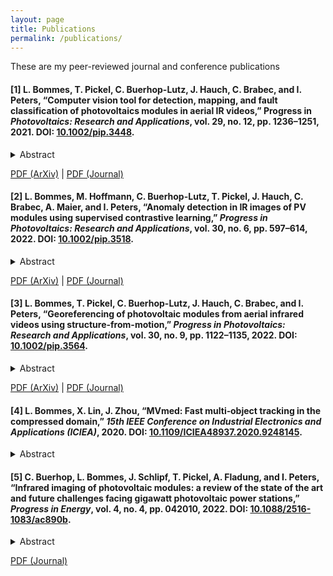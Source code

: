 ```yaml
---
layout: page
title: Publications
permalink: /publications/
---
```


These are my peer-reviewed journal and conference publications

<h4 id="publication-1">[1] L. Bommes, T. Pickel, C. Buerhop-Lutz, J. Hauch, C. Brabec, and I. Peters, “Computer vision tool for detection, mapping, and fault classification of photovoltaics modules in aerial IR videos,” Progress in <em>Photovoltaics: Research and Applications</em>, vol. 29, no. 12, pp. 1236–1251, 2021. DOI: <a href="https://doi.org/10.1002/pip.3448">10.1002/pip.3448</a>.</h4>

<details style="margin-bottom: 10px;">
  <summary>Abstract</summary>
Increasing deployment of photovoltaics (PV) plants demands for cheap and fast inspection. A viable tool for this task is thermographic imaging by unmanned aerial vehicles (UAV). In this work, we develop a computer vision tool for the semi-automatic extraction of PV modules from thermographic UAV videos. We use it to curate a dataset containing 4.3 million IR images of 107842 PV modules from thermographic videos of seven different PV plants. To demonstrate its use for automated PV plant inspection, we train a ResNet-50 to classify ten common module anomalies with more than 90 % test accuracy. Experiments show that our tool generalizes well to different PV plants. It successfully extracts PV modules from 512 out of 561 plant rows. Failures are mostly due to an inappropriate UAV trajectory and erroneous module segmentation. Including all manual steps our tool enables inspection of 3.5 MWp to 9 MWp of PV installations per day, potentially scaling to multi-gigawatt plants due to its parallel nature. While we present an effective method for automated PV plant inspection, we are also confident that our approach helps to meet the growing demand for large thermographic datasets for machine learning tasks, such as power prediction or unsupervised defect identification.
</details>

[PDF (ArXiv)](/assets/documents/publication_1_arxiv.pdf) \| [PDF (Journal)](/assets/documents/publication_1_journal.pdf)

<h4 id="publication-2">[2] L. Bommes, M. Hoffmann, C. Buerhop-Lutz, T. Pickel, J. Hauch, C. Brabec, A. Maier, and I. Peters, “Anomaly detection in IR images of PV modules using supervised contrastive learning,” <em>Progress in Photovoltaics: Research and Applications</em>, vol. 30, no. 6, pp. 597–614, 2022. DOI: <a href="https://doi.org/10.1002/pip.3518">10.1002/pip.3518</a>.</h4>

<details style="margin-bottom: 10px;">
  <summary>Abstract</summary>
Increasing deployment of photovoltaic (PV) plants requires methods for automatic detection of faulty PV modules in modalities, such as infrared (IR) images. Recently, deep learning has become popular for this. However, related works typically sample train and test data from the same distribution ignoring the presence of domain shift between data of different PV plants. Instead, we frame fault detection as more realistic unsupervised domain adaptation problem where we train on labelled data of one source PV plant and make predictions on another target plant. We train a ResNet-34 convolutional neural network with a supervised contrastive loss, on top of which we employ a k-nearest neighbor classifier to detect anomalies. Our method achieves a satisfactory area under the receiver operating characteristic (AUROC) of 73.3 % to 96.6 % on nine combinations of four source and target datasets with 2.92 million IR images of which 8.5 % are anomalous. It even outperforms a binary cross-entropy classifier in some cases. With a fixed decision threshold this results in 79.4 % and 77.1 % correctly classified normal and anomalous images, respectively. Most misclassified anomalies are of low severity, such as hot diodes and small hot spots. Our method is insensitive to hyperparameter settings, converges quickly and reliably detects unknown types of anomalies making it well suited for practice. Possible uses are in automatic PV plant inspection systems or to streamline manual labelling of IR datasets by filtering out normal images. Furthermore, our work serves the community with a more realistic view on PV module fault detection using unsupervised domain adaptation to develop more performant methods with favorable generalization capabilities.
</details>

[PDF (ArXiv)](/assets/documents/publication_2_arxiv.pdf) \| [PDF (Journal)](/assets/documents/publication_2_journal.pdf)

<h4 id="publication-3">[3] L. Bommes, T. Pickel, C. Buerhop-Lutz, J. Hauch, C. Brabec, and I. Peters, “Georeferencing of photovoltaic modules from aerial infrared videos using structure-from-motion,” <em>Progress in Photovoltaics: Research and Applications</em>, vol. 30, no. 9, pp. 1122–1135, 2022. DOI: <a href="https://doi.org/10.1002/pip.3564">10.1002/pip.3564</a>.</h4>

<details style="margin-bottom: 10px;">
  <summary>Abstract</summary>
To identify abnormal photovoltaic (PV) modules in large-scale PV plants economically, drone-mounted infrared (IR) cameras and automated video processing algorithms are frequently used. While most related works focus on the detection of abnormal modules, little has been done to automatically localize those modules within the plant. In this work, we use incremental structure-from-motion to automatically obtain geocoordinates of all PV modules in a plant based on visual cues and the measured GPS trajectory of the drone. In addition, we extract multiple IR images of each PV module. Using our method, we successfully map 99.3 % of the 35084 modules in four large-scale and one rooftop plant and extract over 2.2 million module images. As compared to our previous work, extraction misses 18 times less modules (one in 140 modules as compared to one in eight). Furthermore, two or three plant rows can be processed simultaneously, increasing module throughput and reducing flight duration by a factor of 2.1 and 3.7, respectively. Comparison with an accurate orthophoto of one of the large-scale plants yields a root mean square error of the estimated module geocoordinates of 5.87 m and a relative error within each plant row of 0.22 m to 0.82 m. Finally, we use the module geocoordinates and extracted IR images to visualize distributions of module temperatures and anomaly predictions of a deep learning classifier on a map. While the temperature distribution helps to identify disconnected strings, we also find that its detection accuracy for module anomalies reaches, or even exceeds, that of a deep learning classifier for seven out of ten common anomaly types.
</details>

[PDF (ArXiv)](/assets/documents/publication_3_arxiv.pdf) \| [PDF (Journal)](/assets/documents/publication_3_journal.pdf)

<h4 id="publication-4">[4] L. Bommes, X. Lin, J. Zhou, “MVmed: Fast multi‑object tracking in the compressed domain,” <em>15th IEEE Conference on Industrial Electronics and Applications (ICIEA)</em>, 2020. DOI: <a href="https://doi.org/10.1109/ICIEA48937.2020.9248145">10.1109/ICIEA48937.2020.9248145</a>.</h4>

<details style="margin-bottom: 10px;">
  <summary>Abstract</summary>
We present MVmed, an algorithm for real-time online tracking of people and objects in MPEG-4 and H.264 compressed videos and integrate it into a multi-purpose tracking software for manufacturing sites. To support arbitrary video sources with no prior setup our tracker needs to be compatible with a variety of video codecs and camera settings. Existing compressed domain trackers are limited in this regard. They require a fixed interval of key frames, use only P frames and usually support only a single codec. MVmed overcomes these limitations and supports both MPEG-4 and H.264 codecs, P and B frames and arbitrary key frame intervals. On the MOT17 benchmark MVmed achieves a MOTA of 45.3 % at 42.1 Hz (266.9 Hz without detection) which is as accurate but significantly faster than the previous state of the art in compressed domain tracking. With this work we release the source code of MVmed and a Python package for motion vector extraction from video.
</details>

<h4 id="publication-5">[5] C. Buerhop, L. Bommes, J. Schlipf, T. Pickel, A. Fladung, and I. Peters, “Infrared imaging of photovoltaic modules: a review of the state of the art and future challenges facing gigawatt photovoltaic power stations,” <em>Progress in Energy</em>, vol. 4, no. 4, pp. 042010, 2022. DOI: <a href="https://doi.org/10.1088/2516-1083/ac890b">10.1088/2516-1083/ac890b</a>.</h4>

<details style="margin-bottom: 10px;">
  <summary>Abstract</summary>
Thermography is a frequently used and appreciated method to detect underperforming Photovoltaic modules in solar power stations. With the review, we give insights on two aspects: (a) are the developed measurement strategies highly efficient (about 1 module s^-1^) to derive timely answers from the images for operators of multi-Mega Warr peak power stations, and (b) do Photovoltaic stakeholders get answers on the relevance of thermal anomalies for further decisions. Following these questions, the influence of measurement conditions, image and data collection, image evaluation as well as image assessment are discussed. From the literature it is clear that automated image acquisition with manned and unmanned aircrafts allow to capture more than 1 module s^-1^. This makes it possible to achieve almost identical measurement conditions for the modules; however, it is documented to what extent the increase in speed is achieved at the expense of image resolution. Many image processing tools based on machine learning (ML) have been developed and show the potential for analysis of infrared (IR) images and defect classification. There are different approaches to evaluating IR anomalies in terms of impact on performance, yield or degradation, of individual modules or modules in a string configuration. It is clear that the problem is very complex and multi-layered. On the one hand, information on the electrical interconnection is necessary, and on the other hand, there is a lack of sufficient and suitable data sets to adapt existing computer vision tools to Photovolatics. This is where we see the greatest need for action and further development to increase the expressiveness of IR images for PV stakeholder. We conclude with recommendations to improve the outcome of IR-images and encourage the generation of suitable public data sets of IR-footage for the development of ML tools.
</details>

[PDF (Journal)](/assets/documents/publication_5.pdf)

